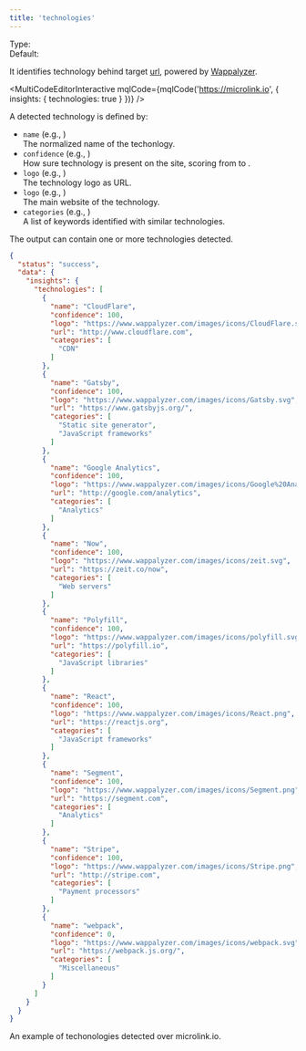 ```yaml
---
title: 'technologies'
--- 
```


Type: <TypeContainer><Type children='<boolean>'/></TypeContainer><br/>
Default: <Type children='true'/>

It identifies technology behind target [url](/docs/api/parameters/url), powered by [Wappalyzer](https://www.wappalyzer.com).

<MultiCodeEditorInteractive mqlCode={mqlCode('https://microlink.io', { 
  insights: {
    technologies: true
  }
})} />

A detected technology is defined by:

- `name` (e.g., <Type children="'CloudFlare'"/>)<br/>
  The normalized name of the techonlogy.
- `confidence` (e.g., <Type children="100"/>)<br/>
  How sure technology is present on the site, scoring from <Type children="0"/> to <Type children="100"/>.
- `logo` (e.g., <Type children="'https://www.wappalyzer.com/images/icons/CloudFlare.svg'"/>)<br/>
  The technology logo as URL.
- `logo` (e.g., <Type children="'http://www.cloudflare.com'"/>)<br/>
  The main website of the technology.
- `categories` (e.g., <Type children="['PaaS', 'CDN']"/>)<br/>
  A list of keywords identified with similar technologies.

The output can contain one or more technologies detected.

```json
{
  "status": "success",
  "data": {
    "insights": {
      "technologies": [
        {
          "name": "CloudFlare",
          "confidence": 100,
          "logo": "https://www.wappalyzer.com/images/icons/CloudFlare.svg",
          "url": "http://www.cloudflare.com",
          "categories": [
            "CDN"
          ]
        },
        {
          "name": "Gatsby",
          "confidence": 100,
          "logo": "https://www.wappalyzer.com/images/icons/Gatsby.svg",
          "url": "https://www.gatsbyjs.org/",
          "categories": [
            "Static site generator",
            "JavaScript frameworks"
          ]
        },
        {
          "name": "Google Analytics",
          "confidence": 100,
          "logo": "https://www.wappalyzer.com/images/icons/Google%20Analytics.svg",
          "url": "http://google.com/analytics",
          "categories": [
            "Analytics"
          ]
        },
        {
          "name": "Now",
          "confidence": 100,
          "logo": "https://www.wappalyzer.com/images/icons/zeit.svg",
          "url": "https://zeit.co/now",
          "categories": [
            "Web servers"
          ]
        },
        {
          "name": "Polyfill",
          "confidence": 100,
          "logo": "https://www.wappalyzer.com/images/icons/polyfill.svg",
          "url": "https://polyfill.io",
          "categories": [
            "JavaScript libraries"
          ]
        },
        {
          "name": "React",
          "confidence": 100,
          "logo": "https://www.wappalyzer.com/images/icons/React.png",
          "url": "https://reactjs.org",
          "categories": [
            "JavaScript frameworks"
          ]
        },
        {
          "name": "Segment",
          "confidence": 100,
          "logo": "https://www.wappalyzer.com/images/icons/Segment.png",
          "url": "https://segment.com",
          "categories": [
            "Analytics"
          ]
        },
        {
          "name": "Stripe",
          "confidence": 100,
          "logo": "https://www.wappalyzer.com/images/icons/Stripe.png",
          "url": "http://stripe.com",
          "categories": [
            "Payment processors"
          ]
        },
        {
          "name": "webpack",
          "confidence": 0,
          "logo": "https://www.wappalyzer.com/images/icons/webpack.svg",
          "url": "https://webpack.js.org/",
          "categories": [
            "Miscellaneous"
          ]
        }
      ]
    }
  }
}
```

<Figcaption>An example of techonologies detected over microlink.io.</Figcaption>
